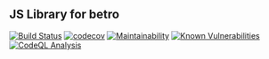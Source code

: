 ## JS Library for betro

[![Build Status](https://github.com/betro-app/betro-js-lib/actions/workflows/nodejs-test.yml/badge.svg)](https://github.com/betro-app/betro-js-lib/actions/workflows/nodejs-test.yml)
[![codecov](https://codecov.io/gh/betro-app/betro-js-lib/branch/master/graph/badge.svg)](https://codecov.io/gh/betro-app/betro-js-lib)
[![Maintainability](https://api.codeclimate.com/v1/badges/bd6e742acb87b5fc2fee/maintainability)](https://codeclimate.com/github/betro-app/betro-js-lib/maintainability)
[![Known Vulnerabilities](https://snyk.io/test/github/betro-app/betro-server/badge.svg)](https://snyk.io/test/github/betro-app/betro-server)
[![CodeQL Analysis](https://github.com/betro-app/betro-js-lib/actions/workflows/codeql-analysis.yml/badge.svg)](https://github.com/betro-app/betro-js-lib/actions/workflows/codeql-analysis.yml)
